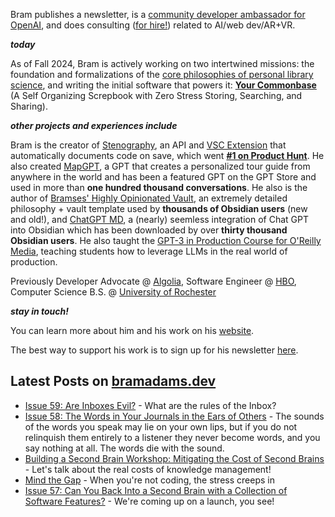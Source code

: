 Bram publishes a newsletter, is a [community developer ambassador for OpenAI](https://platform.openai.com/ambassadors), and does consulting ([for hire!](https://www.bramadams.dev/consulting/)) related to AI/web dev/AR+VR. 

**_today_**

As of Fall 2024, Bram is actively working on two intertwined missions: the foundation and formalizations of the [core philosophies of personal library science](https://news.ycombinator.com/item?id=40192359), and writing the initial software that powers it: **[Your Commonbase](https://bramses.notion.site/Your-Commonbase-BETA-10b034182ddd8038b9ffe11cc2833713)** (A Self Organizing Screpbook with Zero Stress Storing, Searching, and Sharing). 

**_other projects and experiences include_**

Bram is the creator of [Stenography](https://stenography.dev), an API and [VSC Extension](https://marketplace.visualstudio.com/items?itemName=Stenography.stenography) that automatically documents code on save, which went **[#1 on Product Hunt](https://www.producthunt.com/products/stenography#stenography)**. He also created [MapGPT](https://chat.openai.com/g/g-Pw20OIj6o-mapgpt), a GPT that creates a personalized tour guide from anywhere in the world and has been a featured GPT on the GPT Store and used in more than **one hundred thousand conversations**. He also is the author of [Bramses' Highly Opinionated Vault](https://github.com/bramses/bramses-highly-opinionated-vault-2023), an extremely detailed philosophy + vault template used by **thousands of Obsidian users** (new and old!), and [ChatGPT MD](https://github.com/bramses/chatgpt-md), a (nearly) seemless integration of Chat GPT into Obsidian which has been downloaded by over **thirty thousand Obsidian users**. He also taught the [GPT-3 in Production Course for O'Reilly Media](https://www.oreilly.com/live-events/gpt-3-in-production/0636920065944/0636920071443/), teaching students how to leverage LLMs in the real world of production.

Previously Developer Advocate @ [Algolia](https://www.algolia.com/), Software Engineer @ [HBO](https://www.hbo.com/), Computer Science B.S. @ [University of Rochester](https://rochester.edu/)

**_stay in touch!_**

You can learn more about him and his work on his [website](https://www.bramadams.dev/about/). 

The best way to support his work is to sign up for his newsletter [here](https://www.bramadams.dev/#/portal/).


## Latest Posts on [bramadams.dev](https://www.bramadams.dev/)

<!--START_SECTION:feed-->
* [Issue 59: Are Inboxes Evil?](https:&#x2F;&#x2F;www.bramadams.dev&#x2F;issue-59-are-inboxes-evil&#x2F;) - What are the rules of the Inbox?
* [Issue 58: The Words in Your Journals in the Ears of Others](https:&#x2F;&#x2F;www.bramadams.dev&#x2F;the-words-in-your-journals-in-the-ears-of-others-2&#x2F;) - The sounds of the words you speak may lie on your own lips, but if you do not relinquish them entirely to a listener they never become words, and you say nothing at all. The words die with the sound.
* [Building a Second Brain Workshop: Mitigating the Cost of Second Brains](https:&#x2F;&#x2F;www.bramadams.dev&#x2F;building-a-second-brain-workshop-mitigating-the-cost-of-second-brains&#x2F;) - Let&#39;s talk about the real costs of knowledge management!
* [Mind the Gap](https:&#x2F;&#x2F;www.bramadams.dev&#x2F;mind-the-gap&#x2F;) - When you&#39;re not coding, the stress creeps in
* [Issue 57: Can You Back Into a Second Brain with a Collection of Software Features?](https:&#x2F;&#x2F;www.bramadams.dev&#x2F;can-you-back-into-a-second-brain-with-features&#x2F;) - We&#39;re coming up on a launch, you see!
<!--END_SECTION:feed-->

